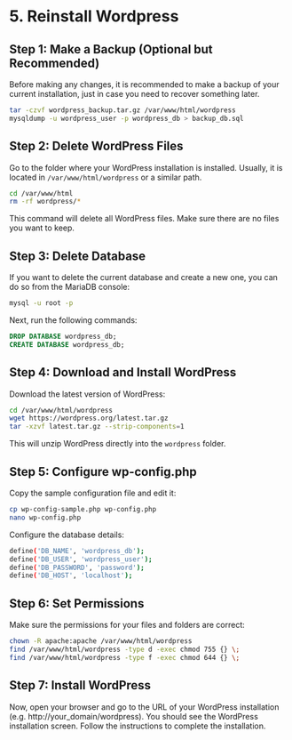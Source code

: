 # 5. Reinstall Wordpress

## Step 1: Make a Backup (Optional but Recommended)
Before making any changes, it is recommended to make a backup of your current installation, just in case you need to recover something later.

```bash
tar -czvf wordpress_backup.tar.gz /var/www/html/wordpress
mysqldump -u wordpress_user -p wordpress_db > backup_db.sql
```

## Step 2: Delete WordPress Files

Go to the folder where your WordPress installation is installed. Usually, it is located in `/var/www/html/wordpress` or a similar path.

```bash
cd /var/www/html
rm -rf wordpress/*
```

This command will delete all WordPress files. Make sure there are no files you want to keep.

## Step 3: Delete Database
If you want to delete the current database and create a new one, you can do so from the MariaDB console:

```bash
mysql -u root -p
```

Next, run the following commands:

```sql
DROP DATABASE wordpress_db;
CREATE DATABASE wordpress_db;
```

## Step 4: Download and Install WordPress

Download the latest version of WordPress:

```bash
cd /var/www/html/wordpress
wget https://wordpress.org/latest.tar.gz
tar -xzvf latest.tar.gz --strip-components=1
```

This will unzip WordPress directly into the `wordpress` folder.

## Step 5: Configure wp-config.php

Copy the sample configuration file and edit it:

```bash
cp wp-config-sample.php wp-config.php
nano wp-config.php
```

Configure the database details:

```bash
define('DB_NAME', 'wordpress_db');
define('DB_USER', 'wordpress_user');
define('DB_PASSWORD', 'password');
define('DB_HOST', 'localhost');
```

## Step 6: Set Permissions

Make sure the permissions for your files and folders are correct:

```bash
chown -R apache:apache /var/www/html/wordpress
find /var/www/html/wordpress -type d -exec chmod 755 {} \;
find /var/www/html/wordpress -type f -exec chmod 644 {} \;
```

## Step 7: Install WordPress

Now, open your browser and go to the URL of your WordPress installation (e.g. http://your_domain/wordpress). You should see the WordPress installation screen. Follow the instructions to complete the installation.





